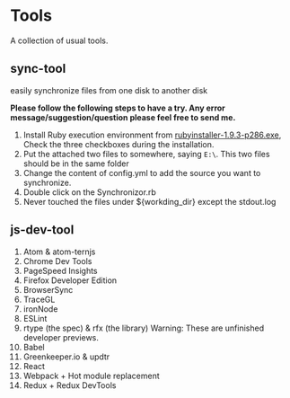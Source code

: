 Tools
====
A collection of usual tools.


sync-tool
----

easily synchronize files from one disk to another disk

**Please follow the following steps to have a try. Any error message/suggestion/question please feel free to send me.**

1. Install Ruby execution environment from [rubyinstaller-1.9.3-p286.exe](https://www.ruby-lang.org/en/downloads/), 
Check the three checkboxes during the installation.
2. Put the attached two files to somewhere, saying `E:\`. This two files should be in the same folder 
3. Change the content of config.yml to add the source you want to synchronize.
4. Double click on the  Synchronizor.rb 
5. Never touched the files under ${workding_dir} except the stdout.log


js-dev-tool
-----------

 1. Atom & atom-ternjs
 2. Chrome Dev Tools
 3. PageSpeed Insights
 4. Firefox Developer Edition
 5. BrowserSync
 6. TraceGL
 7. ironNode
 8. ESLint
 9. rtype (the spec) & rfx (the library) Warning: These are unfinished developer previews.
 10. Babel
 11. Greenkeeper.io & updtr
 12. React
 13. Webpack + Hot module replacement
 14. Redux + Redux DevTools
